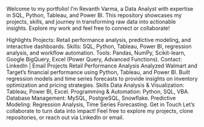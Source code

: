 Welcome to my portfolio! I’m Revanth Varma, a Data Analyst with expertise in SQL, Python, Tableau, and Power BI. This repository showcases my projects, skills, and journey in transforming raw data into actionable insights. Explore my work and feel free to connect or collaborate!

Highlights
Projects: Retail performance analysis, predictive modeling, and interactive dashboards.
Skills: SQL, Python, Tableau, Power BI, regression analysis, and workflow automation.
Tools: Pandas, NumPy, Scikit-learn, Google BigQuery, Excel (Power Query, Advanced Functions).
Contact: LinkedIn | Email
Projects
Retail Performance Analysis
Analyzed Walmart and Target’s financial performance using Python, Tableau, and Power BI.
Built regression models and time series forecasts to provide insights on inventory optimization and pricing strategies.
Skills
Data Analysis & Visualization: Tableau, Power BI, Excel.
Programming & Automation: Python, SQL, VBA.
Database Management: MySQL, PostgreSQL, Snowflake.
Predictive Modeling: Regression Analysis, Time Series Forecasting.
Get in Touch
Let’s collaborate to turn data into impact! Feel free to explore my projects, clone repositories, or reach out via LinkedIn or email.

